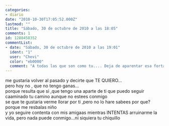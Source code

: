 ```yaml
---
categories:
- diario
date: "2010-10-30T17:05:52.000Z"
lastmod: ""
title: "Sábado, 30 de octubre de 2010 a las 18:05"
comments: 1
id: 1288458352
commentList:
- date: "Sábado, 30 de octubre de 2010 a las 19:01"
  ident: "1"
  user: "Chevi"
  color: "eb0000"
  comment: "A todas las que son como tu.... Deja de aparentar esa fortaleza que te falta, y ten los cojones de decir \"no soy feliz. te quiero\""
---
```


me gustaria volver al pasado y decirte que  TE QUIERO...  
pero hoy no , que no tengo ganas...  
porque resulta que si ,que tengo una aparte de ti que puedo seguir caaminado tu camino aunque no estees conmigo   
se que te gustaria verme llorar por ti ,pero no lo hare sabees por que? porque me resbalas niño   
y yo seguire contenta con mis amigaas mientras INTENTAS arruinarme la vida, pero nada puede conmigo...ni siquiera tu chiquillo